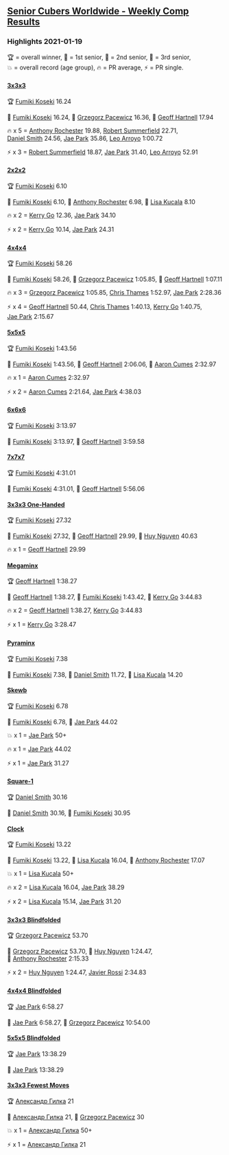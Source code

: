 <style>table {white-space: nowrap;}</style>

## [Senior Cubers Worldwide - Weekly Comp Results](/scw-comp/results/)
### Highlights 2021-01-19

<span style="white-space: nowrap;">🏆 = overall winner</span>, <span style="white-space: nowrap;">🥇 = 1st senior</span>, <span style="white-space: nowrap;">🥈 = 2nd senior</span>, <span style="white-space: nowrap;">🥉 = 3rd senior</span>, <span style="white-space: nowrap;">💥 = overall record (age group)</span>, <span style="white-space: nowrap;">🔥 = PR average</span>, <span style="white-space: nowrap;">⚡ = PR single</span>.

#### [3x3x3](333.md)

<span style="white-space: nowrap;">🏆 [Fumiki Koseki](../../persons/fumiki_koseki/333.md) 16.24</span>

<span style="white-space: nowrap;">🥇 [Fumiki Koseki](../../persons/fumiki_koseki/333.md) 16.24</span>, <span style="white-space: nowrap;">🥈 [Grzegorz Pacewicz](../../persons/grzegorz_pacewicz/333.md) 16.36</span>, <span style="white-space: nowrap;">🥉 [Geoff Hartnell](../../persons/geoff_hartnell/333.md) 17.94</span>

🔥 x 5 = <span style="white-space: nowrap;">[Anthony Rochester](../../persons/anthony_rochester/333.md) 19.88</span>, <span style="white-space: nowrap;">[Robert Summerfield](../../persons/robert_summerfield/333.md) 22.71</span>, <span style="white-space: nowrap;">[Daniel Smith](../../persons/daniel_smith/333.md) 24.56</span>, <span style="white-space: nowrap;">[Jae Park](../../persons/jae_park/333.md) 35.86</span>, <span style="white-space: nowrap;">[Leo Arroyo](../../persons/leo_arroyo/333.md) 1:00.72</span>

⚡ x 3 = <span style="white-space: nowrap;">[Robert Summerfield](../../persons/robert_summerfield/333.md) 18.87</span>, <span style="white-space: nowrap;">[Jae Park](../../persons/jae_park/333.md) 31.40</span>, <span style="white-space: nowrap;">[Leo Arroyo](../../persons/leo_arroyo/333.md) 52.91</span>

#### [2x2x2](222.md)

<span style="white-space: nowrap;">🏆 [Fumiki Koseki](../../persons/fumiki_koseki/222.md) 6.10</span>

<span style="white-space: nowrap;">🥇 [Fumiki Koseki](../../persons/fumiki_koseki/222.md) 6.10</span>, <span style="white-space: nowrap;">🥈 [Anthony Rochester](../../persons/anthony_rochester/222.md) 6.98</span>, <span style="white-space: nowrap;">🥉 [Lisa Kucala](../../persons/lisa_kucala/222.md) 8.10</span>

🔥 x 2 = <span style="white-space: nowrap;">[Kerry Go](../../persons/kerry_go/222.md) 12.36</span>, <span style="white-space: nowrap;">[Jae Park](../../persons/jae_park/222.md) 34.10</span>

⚡ x 2 = <span style="white-space: nowrap;">[Kerry Go](../../persons/kerry_go/222.md) 10.14</span>, <span style="white-space: nowrap;">[Jae Park](../../persons/jae_park/222.md) 24.31</span>

#### [4x4x4](444.md)

<span style="white-space: nowrap;">🏆 [Fumiki Koseki](../../persons/fumiki_koseki/444.md) 58.26</span>

<span style="white-space: nowrap;">🥇 [Fumiki Koseki](../../persons/fumiki_koseki/444.md) 58.26</span>, <span style="white-space: nowrap;">🥈 [Grzegorz Pacewicz](../../persons/grzegorz_pacewicz/444.md) 1:05.85</span>, <span style="white-space: nowrap;">🥉 [Geoff Hartnell](../../persons/geoff_hartnell/444.md) 1:07.11</span>

🔥 x 3 = <span style="white-space: nowrap;">[Grzegorz Pacewicz](../../persons/grzegorz_pacewicz/444.md) 1:05.85</span>, <span style="white-space: nowrap;">[Chris Thames](../../persons/chris_thames/444.md) 1:52.97</span>, <span style="white-space: nowrap;">[Jae Park](../../persons/jae_park/444.md) 2:28.36</span>

⚡ x 4 = <span style="white-space: nowrap;">[Geoff Hartnell](../../persons/geoff_hartnell/444.md) 50.44</span>, <span style="white-space: nowrap;">[Chris Thames](../../persons/chris_thames/444.md) 1:40.13</span>, <span style="white-space: nowrap;">[Kerry Go](../../persons/kerry_go/444.md) 1:40.75</span>, <span style="white-space: nowrap;">[Jae Park](../../persons/jae_park/444.md) 2:15.67</span>

#### [5x5x5](555.md)

<span style="white-space: nowrap;">🏆 [Fumiki Koseki](../../persons/fumiki_koseki/555.md) 1:43.56</span>

<span style="white-space: nowrap;">🥇 [Fumiki Koseki](../../persons/fumiki_koseki/555.md) 1:43.56</span>, <span style="white-space: nowrap;">🥈 [Geoff Hartnell](../../persons/geoff_hartnell/555.md) 2:06.06</span>, <span style="white-space: nowrap;">🥉 [Aaron Cumes](../../persons/aaron_cumes/555.md) 2:32.97</span>

🔥 x 1 = <span style="white-space: nowrap;">[Aaron Cumes](../../persons/aaron_cumes/555.md) 2:32.97</span>

⚡ x 2 = <span style="white-space: nowrap;">[Aaron Cumes](../../persons/aaron_cumes/555.md) 2:21.64</span>, <span style="white-space: nowrap;">[Jae Park](../../persons/jae_park/555.md) 4:38.03</span>

#### [6x6x6](666.md)

<span style="white-space: nowrap;">🏆 [Fumiki Koseki](../../persons/fumiki_koseki/666.md) 3:13.97</span>

<span style="white-space: nowrap;">🥇 [Fumiki Koseki](../../persons/fumiki_koseki/666.md) 3:13.97</span>, <span style="white-space: nowrap;">🥈 [Geoff Hartnell](../../persons/geoff_hartnell/666.md) 3:59.58</span>

#### [7x7x7](777.md)

<span style="white-space: nowrap;">🏆 [Fumiki Koseki](../../persons/fumiki_koseki/777.md) 4:31.01</span>

<span style="white-space: nowrap;">🥇 [Fumiki Koseki](../../persons/fumiki_koseki/777.md) 4:31.01</span>, <span style="white-space: nowrap;">🥈 [Geoff Hartnell](../../persons/geoff_hartnell/777.md) 5:56.06</span>

#### [3x3x3 One-Handed](333oh.md)

<span style="white-space: nowrap;">🏆 [Fumiki Koseki](../../persons/fumiki_koseki/333oh.md) 27.32</span>

<span style="white-space: nowrap;">🥇 [Fumiki Koseki](../../persons/fumiki_koseki/333oh.md) 27.32</span>, <span style="white-space: nowrap;">🥈 [Geoff Hartnell](../../persons/geoff_hartnell/333oh.md) 29.99</span>, <span style="white-space: nowrap;">🥉 [Huy Nguyen](../../persons/huy_nguyen/333oh.md) 40.63</span>

🔥 x 1 = <span style="white-space: nowrap;">[Geoff Hartnell](../../persons/geoff_hartnell/333oh.md) 29.99</span>

#### [Megaminx](minx.md)

<span style="white-space: nowrap;">🏆 [Geoff Hartnell](../../persons/geoff_hartnell/minx.md) 1:38.27</span>

<span style="white-space: nowrap;">🥇 [Geoff Hartnell](../../persons/geoff_hartnell/minx.md) 1:38.27</span>, <span style="white-space: nowrap;">🥈 [Fumiki Koseki](../../persons/fumiki_koseki/minx.md) 1:43.42</span>, <span style="white-space: nowrap;">🥉 [Kerry Go](../../persons/kerry_go/minx.md) 3:44.83</span>

🔥 x 2 = <span style="white-space: nowrap;">[Geoff Hartnell](../../persons/geoff_hartnell/minx.md) 1:38.27</span>, <span style="white-space: nowrap;">[Kerry Go](../../persons/kerry_go/minx.md) 3:44.83</span>

⚡ x 1 = <span style="white-space: nowrap;">[Kerry Go](../../persons/kerry_go/minx.md) 3:28.47</span>

#### [Pyraminx](pyram.md)

<span style="white-space: nowrap;">🏆 [Fumiki Koseki](../../persons/fumiki_koseki/pyram.md) 7.38</span>

<span style="white-space: nowrap;">🥇 [Fumiki Koseki](../../persons/fumiki_koseki/pyram.md) 7.38</span>, <span style="white-space: nowrap;">🥈 [Daniel Smith](../../persons/daniel_smith/pyram.md) 11.72</span>, <span style="white-space: nowrap;">🥉 [Lisa Kucala](../../persons/lisa_kucala/pyram.md) 14.20</span>

#### [Skewb](skewb.md)

<span style="white-space: nowrap;">🏆 [Fumiki Koseki](../../persons/fumiki_koseki/skewb.md) 6.78</span>

<span style="white-space: nowrap;">🥇 [Fumiki Koseki](../../persons/fumiki_koseki/skewb.md) 6.78</span>, <span style="white-space: nowrap;">🥈 [Jae Park](../../persons/jae_park/skewb.md) 44.02</span>

💥 x 1 = <span style="white-space: nowrap;">[Jae Park](../../persons/jae_park/skewb.md) 50+</span>

🔥 x 1 = <span style="white-space: nowrap;">[Jae Park](../../persons/jae_park/skewb.md) 44.02</span>

⚡ x 1 = <span style="white-space: nowrap;">[Jae Park](../../persons/jae_park/skewb.md) 31.27</span>

#### [Square-1](sq1.md)

<span style="white-space: nowrap;">🏆 [Daniel Smith](../../persons/daniel_smith/sq1.md) 30.16</span>

<span style="white-space: nowrap;">🥇 [Daniel Smith](../../persons/daniel_smith/sq1.md) 30.16</span>, <span style="white-space: nowrap;">🥈 [Fumiki Koseki](../../persons/fumiki_koseki/sq1.md) 30.95</span>

#### [Clock](clock.md)

<span style="white-space: nowrap;">🏆 [Fumiki Koseki](../../persons/fumiki_koseki/clock.md) 13.22</span>

<span style="white-space: nowrap;">🥇 [Fumiki Koseki](../../persons/fumiki_koseki/clock.md) 13.22</span>, <span style="white-space: nowrap;">🥈 [Lisa Kucala](../../persons/lisa_kucala/clock.md) 16.04</span>, <span style="white-space: nowrap;">🥉 [Anthony Rochester](../../persons/anthony_rochester/clock.md) 17.07</span>

💥 x 1 = <span style="white-space: nowrap;">[Lisa Kucala](../../persons/lisa_kucala/clock.md) 50+</span>

🔥 x 2 = <span style="white-space: nowrap;">[Lisa Kucala](../../persons/lisa_kucala/clock.md) 16.04</span>, <span style="white-space: nowrap;">[Jae Park](../../persons/jae_park/clock.md) 38.29</span>

⚡ x 2 = <span style="white-space: nowrap;">[Lisa Kucala](../../persons/lisa_kucala/clock.md) 15.14</span>, <span style="white-space: nowrap;">[Jae Park](../../persons/jae_park/clock.md) 31.20</span>

#### [3x3x3 Blindfolded](333bf.md)

<span style="white-space: nowrap;">🏆 [Grzegorz Pacewicz](../../persons/grzegorz_pacewicz/333bf.md) 53.70</span>

<span style="white-space: nowrap;">🥇 [Grzegorz Pacewicz](../../persons/grzegorz_pacewicz/333bf.md) 53.70</span>, <span style="white-space: nowrap;">🥈 [Huy Nguyen](../../persons/huy_nguyen/333bf.md) 1:24.47</span>, <span style="white-space: nowrap;">🥉 [Anthony Rochester](../../persons/anthony_rochester/333bf.md) 2:15.33</span>

⚡ x 2 = <span style="white-space: nowrap;">[Huy Nguyen](../../persons/huy_nguyen/333bf.md) 1:24.47</span>, <span style="white-space: nowrap;">[Javier Rossi](../../persons/javier_rossi/333bf.md) 2:34.83</span>

#### [4x4x4 Blindfolded](444bf.md)

<span style="white-space: nowrap;">🏆 [Jae Park](../../persons/jae_park/444bf.md) 6:58.27</span>

<span style="white-space: nowrap;">🥇 [Jae Park](../../persons/jae_park/444bf.md) 6:58.27</span>, <span style="white-space: nowrap;">🥈 [Grzegorz Pacewicz](../../persons/grzegorz_pacewicz/444bf.md) 10:54.00</span>

#### [5x5x5 Blindfolded](555bf.md)

<span style="white-space: nowrap;">🏆 [Jae Park](../../persons/jae_park/555bf.md) 13:38.29</span>

<span style="white-space: nowrap;">🥇 [Jae Park](../../persons/jae_park/555bf.md) 13:38.29</span>

#### [3x3x3 Fewest Moves](333fm.md)

<span style="white-space: nowrap;">🏆 [Александр Гилка](../../persons/александр_гилка/333fm.md) 21</span>

<span style="white-space: nowrap;">🥇 [Александр Гилка](../../persons/александр_гилка/333fm.md) 21</span>, <span style="white-space: nowrap;">🥈 [Grzegorz Pacewicz](../../persons/grzegorz_pacewicz/333fm.md) 30</span>

💥 x 1 = <span style="white-space: nowrap;">[Александр Гилка](../../persons/александр_гилка/333fm.md) 50+</span>

⚡ x 1 = <span style="white-space: nowrap;">[Александр Гилка](../../persons/александр_гилка/333fm.md) 21</span>


<!-- Global site tag (gtag.js) - Google Analytics -->
<script async src="https://www.googletagmanager.com/gtag/js?id=UA-86348435-3"></script>
<script>window.dataLayer = window.dataLayer || []; function gtag() {dataLayer.push(arguments);} gtag('js', new Date()); gtag('config', 'UA-86348435-3');</script>
